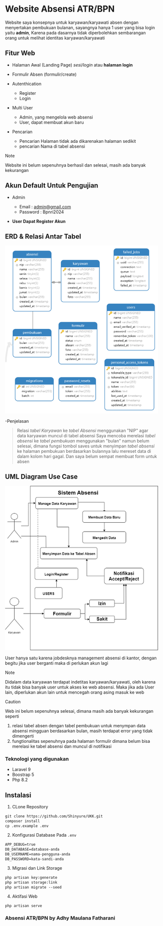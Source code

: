 # Website Absensi ATR/BPN
Website saya konsepnya untuk karyawan/karyawati absen dengan menyertakan pembukuan bulanan, sayangnya hanya 1 user yang bisa login yaitu **admin**, 
Karena pada dasarnya tidak diperbolehkan sembarangan orang untuk melihat identitas karyawan/karyawati

## Fitur Web
- Halaman Awal (Landing Page) 
*sesi/login* atau **halaman login**
- Formulir Absen (formulir/create)

- Autenthication
  - Register
  - Login

- Multi User
  - Admin, yang mengelola web absensi
  - User, dapat membuat akun baru

- Pencarian
  - Pencarian Halaman tidak ada dikarenakan halaman sedikit
  - pencarian Nama di tabel absensi

> [!NOTE]
> Website ini belum sepenuhnya berhasil dan selesai, masih ada banyak kekurangan

## Akun Default Untuk Pengujian

- Admin
  - Email : admin@gmail.com
  - Password : Bpnri2024

 - **User Dapat Register Akun**

## ERD & Relasi Antar Tabel
<picture>
    <img alt="ERD" src="https://github.com/Shinyure/Nekochi/blob/main/ERD2.png">
</picture>

-Penjelasan
> Relasi *tabel Karyawan* ke *tabel Absensi* menggunakan "NIP" agar data karyawan muncul di tabel absensi
> Saya mencoba merelasi *tabel absensi* ke *tabel pembukuan* menggunakan "bulan" namun belum selesai,
  dimana fungsi tombol saves untuk menyimpan *tabel absensi* ke halaman pembukuan berdasarkan bulannya lalu mereset data di dalam kolom hari gagal.
> Dan saya belum sempat membuat form untuk absen

## UML Diagram Use Case
<picture>
    <img alt="Uml Diagram" src="https://github.com/Shinyure/Nekochi/blob/main/uml2.png">
</picture>

User hanya satu karena jobdesknya management absensi di kantor, dengan begitu jika user berganti maka di perlukan akun lagi

> [!NOTE]
> Didalam data karyawan terdapat indetitas karyawan/karyawati, oleh karena itu tidak bisa banyak user untuk akses ke web absensi.
> Maka jika ada User lain, diperlukan akun lain untuk mencegah orang asing masuk ke web 

> [!CAUTION]
> Web ini belum sepenuhnya selesai, dimana masih ada banyak kekurangan seperti
> 1. relasi tabel absen dengan tabel pembukuan untuk menympan data absensi mingguan berdasarkan bulan, masih terdapat error yang tidak dimengerti
> 2. fungtionalitas sepenuhnya pada halaman formulir dimana belum bisa merelasi ke tabel absensi dan muncul di notifikasi

### Teknologi yang digunakan
- Laravel 9
- Boostrap 5
- Php 8.2

## Instalasi
1. CLone Repository
```
git clone https://github.com/Shinyure/UKK.git
composer install
cp .env.example .env
```

2. Konfigurasi Database Pada `.env`
```
APP_DEBUG=true
DB_DATABASE=database-anda
DB_USERNAME=nama-pengguna-anda
DB_PASSWORD=kata-sandi-anda
```

3. Migrasi dan Link Storage
```
php artisan key:generate
php artisan storage:link
php artisan migrate --seed
```

4. Aktifasi Web
```
php artisan serve
```


### Absensi ATR/BPN by Adhy Maulana Fatharani
